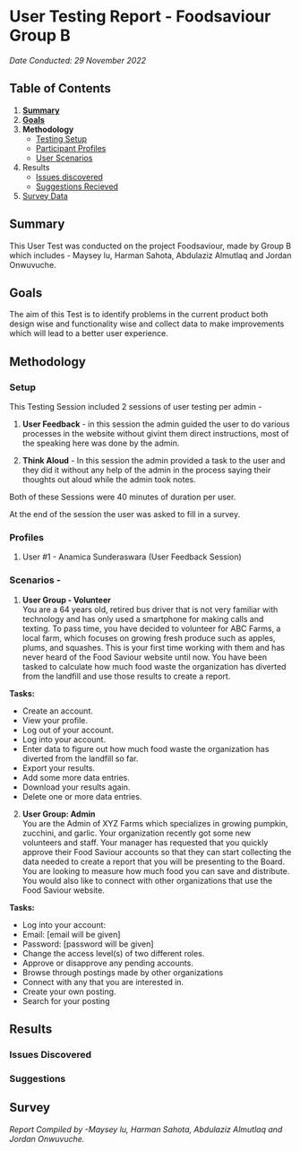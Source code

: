 # User Testing Report - Foodsaviour Group B
*Date Conducted: 29 November 2022*



## Table of Contents

1. [**Summary**](##Summary)
2. [**Goals**](##Goals)
3. **Methodology**
   - [Testing Setup](###Setup)
   - [Participant Profiles](###Profiles)
   - [User Scenarios](###Scenarios)
4. Results 
   - [Issues discovered](##Issues)
   - [Suggestions Recieved](##Suggestions)
5. [Survey Data](##Survey)



## Summary

This User Test was conducted on the project Foodsaviour, made by Group B which includes -  Maysey lu, Harman Sahota, Abdulaziz Almutlaq and Jordan Onwuvuche. 

## Goals

The aim of this Test is to identify problems in the current product both design wise and functionality wise and collect data to make improvements which will lead to a better user experience. 

## Methodology
### Setup 

This Testing Session included 2 sessions of user testing per admin - 

1. **User Feedback** - in this session the admin guided the user to do various processes in the website without givint them direct instructions, most of the speaking here was done by the admin. 

2. **Think Aloud** - In this session the admin provided a task to the user and they did it without any help of the admin in the process saying their thoughts out aloud while the admin took notes.

Both of these Sessions were 40 minutes of duration per user. 

At the end of the session the user was asked to fill in a survey.

### Profiles

1. User #1 - Anamica Sunderaswara (User Feedback Session)

### Scenarios - 

1. **User Group - Volunteer** <br>
 You are a 64 years old, retired bus driver that is not very familiar with technology and has only used a smartphone for making calls and texting. To pass time, you have decided to volunteer for ABC Farms, a local farm, which focuses on growing fresh produce such as apples, plums, and squashes. This is your first time working with them and has never heard of the Food Saviour website until now. You have been tasked to calculate how much food waste the organization has diverted from the landfill and use those results to create a report. 

**Tasks:**
- Create an account.
- View your profile.
- Log out of your account.
- Log into your account.
- Enter data to figure out how much food waste the organization has diverted from the landfill so far.
- Export your results.
- Add some more data entries.
- Download your results again.
- Delete one or more data entries.

2. **User Group: Admin**<br>
You are the Admin of XYZ Farms which specializes in growing pumpkin, zucchini, and garlic. Your organization recently got some new volunteers and staff. Your manager has requested that you quickly approve their Food Saviour accounts so that they can start collecting the data needed to create a report that you will be presenting to the Board. You are looking to measure how much food you can save and distribute. You would also like to connect with other organizations that use the Food Saviour website.

**Tasks:**<br>
- Log into your account:
- Email: [email will be given]
- Password: [password will be given]
- Change the access level(s) of two different roles. 
- Approve or disapprove any pending accounts.
- Browse through postings made by other organizations
- Connect with any that you are interested in.
- Create your own posting.
- Search for your posting

## Results 

### Issues Discovered

### Suggestions

## Survey 



*Report Compiled by -Maysey lu, Harman Sahota, Abdulaziz Almutlaq and Jordan Onwuvuche.*








